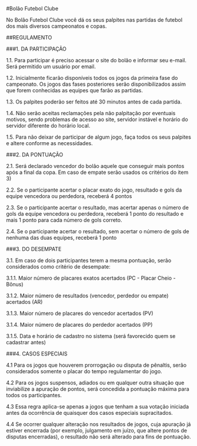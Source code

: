 ﻿#Bolão Futebol Clube


No Bolão Futebol Clube você dá os seus palpites nas partidas de futebol  dos mais diversos campeonatos e copas.

##REGULAMENTO


###1. DA PARTICIPAÇÃO

1.1. Para participar é preciso acessar o site do bolão e informar seu e-mail. Será permitido um usuário por email.

1.2. Inicialmente ficarão disponíveis todos os jogos da primeira fase do campeonato. Os jogos das fases posteriores serão disponibilizados assim que forem conhecidas as equipes que farão as partidas.

1.3. Os palpites poderão ser feitos até 30 minutos antes de cada partida.

1.4. Não serão aceitas reclamações pela não palpitação por eventuais motivos, sendo problemas de acesso ao site, servidor instável e horário do servidor diferente do horário local.

1.5. Para não deixar de participar de algum jogo, faça todos os seus palpites e altere conforme as necessidades.

###2. DA PONTUAÇÃO

2.1. Será declarado vencedor do bolão aquele que conseguir mais pontos após a final da copa. Em caso de empate serão usados os critérios do item 3)

2.2. Se o participante acertar o placar exato do jogo, resultado e gols da equipe vencedora ou perdedora, receberá 4 pontos

2.3. Se o participante acertar o resultado, mas acertar apenas o número de gols da equipe vencedora ou perdedora, receberá 1 ponto do resultado e mais 1 ponto para cada número de gols correto.

2.4. Se o participante acertar o resultado, sem acertar o número de gols de nenhuma das duas equipes, receberá 1 ponto

###3. DO DESEMPATE

3.1. Em caso de dois participantes terem a mesma pontuação, serão considerados como critério de desempate:

3.1.1. Maior número de placares exatos acertados (PC - Placar Cheio - Bônus)

3.1.2. Maior número de resultados (vencedor, perdedor ou empate) acertados (AR)

3.1.3. Maior número de placares do vencedor acertados (PV)

3.1.4. Maior número de placares do perdedor acertados (PP)

3.1.5. Data e horário de cadastro no sistema (será favorecido quem se cadastrar antes)

###4. CASOS ESPECIAIS

4.1 Para os jogos que houverem prorrogação ou disputa de pênaltis, serão considerados somente o placar do tempo regulamentar do jogo.

4.2 Para os jogos suspensos, adiados ou em qualquer outra situação que inviabilize a apuração de pontos, será concedida a pontuação máxima para todos os participantes.

4.3 Essa regra aplica-se apenas a jogos que tenham a sua votação iniciada antes da ocorrência de quaisquer dos casos especiais supracitados.

4.4 Se ocorrer qualquer alteração nos resultados de jogos, cuja apuração já estiver encerrada (por exemplo, julgamento em juízo, que altere pontos de disputas encerradas), o resultado não será alterado para fins de pontuação.
